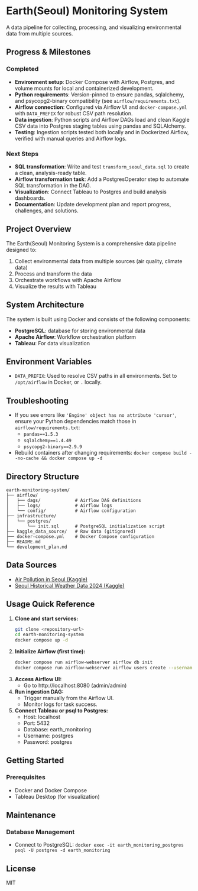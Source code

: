 # Earth(Seoul) Monitoring System

A data pipeline for collecting, processing, and visualizing environmental data from multiple sources.

## Progress & Milestones

### Completed
- **Environment setup**: Docker Compose with Airflow, Postgres, and volume mounts for local and containerized development.
- **Python requirements**: Version-pinned to ensure pandas, sqlalchemy, and psycopg2-binary compatibility (see `airflow/requirements.txt`).
- **Airflow connection**: Configured via Airflow UI and `docker-compose.yml` with `DATA_PREFIX` for robust CSV path resolution.
- **Data ingestion**: Python scripts and Airflow DAGs load and clean Kaggle CSV data into Postgres staging tables using pandas and SQLAlchemy.
- **Testing**: Ingestion scripts tested both locally and in Dockerized Airflow, verified with manual queries and Airflow logs.

### Next Steps
- **SQL transformation**: Write and test `transform_seoul_data.sql` to create a clean, analysis-ready table.
- **Airflow transformation task**: Add a PostgresOperator step to automate SQL transformation in the DAG.
- **Visualization**: Connect Tableau to Postgres and build analysis dashboards.
- **Documentation**: Update development plan and report progress, challenges, and solutions.

## Project Overview

The Earth(Seoul) Monitoring System is a comprehensive data pipeline designed to:

1. Collect environmental data from multiple sources (air quality, climate data)
2. Process and transform the data
3. Orchestrate workflows with Apache Airflow
4. Visualize the results with Tableau

## System Architecture

The system is built using Docker and consists of the following components:

- **PostgreSQL**: database for storing environmental data
- **Apache Airflow**: Workflow orchestration platform
- **Tableau**: For data visualization

## Environment Variables

- `DATA_PREFIX`: Used to resolve CSV paths in all environments. Set to `/opt/airflow` in Docker, or `.` locally.

## Troubleshooting

- If you see errors like `'Engine' object has no attribute 'cursor'`, ensure your Python dependencies match those in `airflow/requirements.txt`:
  - `pandas==1.5.3`
  - `sqlalchemy==1.4.49`
  - `psycopg2-binary==2.9.9`
- Rebuild containers after changing requirements: `docker compose build --no-cache && docker compose up -d`

## Directory Structure

```
earth-monitoring-system/
├── airflow/
│   ├── dags/             # Airflow DAG definitions
│   ├── logs/             # Airflow logs
│   └── config/           # Airflow configuration
├── infrastructure/
│   └── postgres/
│       └── init.sql      # PostgreSQL initialization script
├── kaggle_data_source/   # Raw data (gitignored)
├── docker-compose.yml    # Docker Compose configuration
├── README.md
└── development_plan.md
```

## Data Sources

- [Air Pollution in Seoul (Kaggle)](https://www.kaggle.com/datasets/bappekim/air-pollution-in-seoul)
- [Seoul Historical Weather Data 2024 (Kaggle)](https://www.kaggle.com/datasets/alfredkondoro/seoul-historical-weather-data-2024)

## Usage Quick Reference

1. **Clone and start services:**
   ```bash
   git clone <repository-url>
   cd earth-monitoring-system
   docker compose up -d
   ```
2. **Initialize Airflow (first time):**
   ```bash
   docker compose run airflow-webserver airflow db init
   docker compose run airflow-webserver airflow users create --username admin --password admin --firstname Admin --lastname User --role Admin --email admin@example.com
   ```
3. **Access Airflow UI:**
   - Go to http://localhost:8080 (admin/admin)
4. **Run ingestion DAG:**
   - Trigger manually from the Airflow UI.
   - Monitor logs for task success.
5. **Connect Tableau or psql to Postgres:**
   - Host: localhost
   - Port: 5432
   - Database: earth_monitoring
   - Username: postgres
   - Password: postgres

## Getting Started

### Prerequisites

- Docker and Docker Compose
- Tableau Desktop (for visualization)

## Maintenance

### Database Management
- Connect to PostgreSQL: `docker exec -it earth_monitoring_postgres psql -U postgres -d earth_monitoring`

## License
MIT